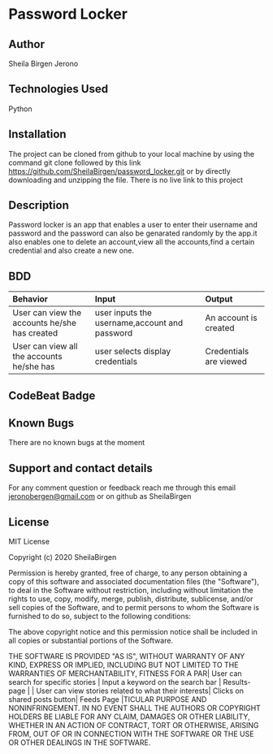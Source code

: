 # Password Locker

## Author
Sheila Birgen Jerono

## Technologies Used
Python

## Installation
The project can be cloned from github to your local machine by using the command git clone followed by this link https://github.com/SheilaBirgen/password_locker.git or by directly downloading and unzipping the file.
There is no live link to this project

## Description
Password locker is an app that enables a user to enter their username and password and the password can also be genarated randomly by the app.it also enables one to delete an account,view all the accounts,find a certain credential and also create a new one.
## BDD
| Behavior | Input    | Output   |
| :------------- | :------------- | :------------- |
| User can view the accounts he/she has created| user inputs the username,account and password  |An account is created |#
| User can view all the accounts he/she has |user selects display credentials| Credentials are viewed|

## CodeBeat Badge


## Known Bugs
There are no known bugs at the moment

## Support and contact details

For any comment question or feedback reach me through this email jeronobergen@gmail.com or on github as SheilaBirgen


## License

MIT License

Copyright (c) 2020 SheilaBirgen

Permission is hereby granted, free of charge, to any person obtaining a copy
of this software and associated documentation files (the "Software"), to deal
in the Software without restriction, including without limitation the rights
to use, copy, modify, merge, publish, distribute, sublicense, and/or sell
copies of the Software, and to permit persons to whom the Software is
furnished to do so, subject to the following conditions:

The above copyright notice and this permission notice shall be included in all
copies or substantial portions of the Software.

THE SOFTWARE IS PROVIDED "AS IS", WITHOUT WARRANTY OF ANY KIND, EXPRESS OR
IMPLIED, INCLUDING BUT NOT LIMITED TO THE WARRANTIES OF MERCHANTABILITY,
FITNESS FOR A PAR| User can search for specific stories | Input a keyword on the search bar | Results-page |
| User can view stories related to what their interests| Clicks on shared posts button| Feeds Page |TICULAR PURPOSE AND NONINFRINGEMENT. IN NO EVENT SHALL THE
AUTHORS OR COPYRIGHT HOLDERS BE LIABLE FOR ANY CLAIM, DAMAGES OR OTHER
LIABILITY, WHETHER IN AN ACTION OF CONTRACT, TORT OR OTHERWISE, ARISING FROM,
OUT OF OR IN CONNECTION WITH THE SOFTWARE OR THE USE OR OTHER DEALINGS IN THE
SOFTWARE.